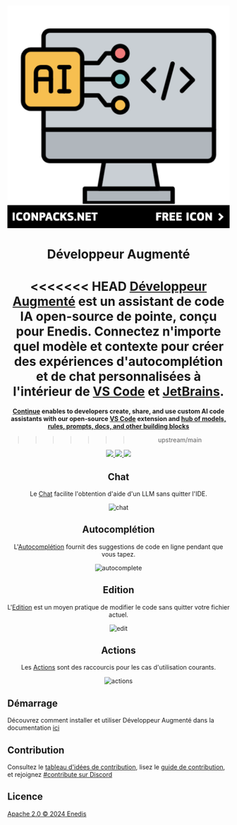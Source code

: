 <div align="center">

![Logo Développeur Augmenté](media/free-icon.png)

</div>

<h1 align="center">Développeur Augmenté</h1>

<div align="center">

<<<<<<< HEAD
**[Développeur Augmenté](https://docs.continue.dev) est un assistant de code IA open-source de pointe, conçu pour Enedis. Connectez n'importe quel modèle et contexte pour créer des expériences d'autocomplétion et de chat personnalisées à l'intérieur de [VS Code](https://marketplace.visualstudio.com/items?itemName=Continue.continue) et [JetBrains](https://plugins.jetbrains.com/plugin/22707-continue-extension).**
=======
**[Continue](https://docs.continue.dev) enables to developers create, share, and use custom AI code assistants with our open-source [VS Code](https://marketplace.visualstudio.com/items?itemName=Continue.continue) extension and [hub of models, rules, prompts, docs, and other building blocks](https://hub.continue.dev)**
>>>>>>> upstream/main

</div>

<div align="center">

<a target="_blank" href="https://opensource.org/licenses/Apache-2.0" style="background:none">
    <img src="https://img.shields.io/badge/License-Apache_2.0-blue.svg" style="height: 22px;" />
</a>
<a target="_blank" href="https://docs.continue.dev" style="background:none">
    <img src="https://img.shields.io/badge/Documentation-Enedis-blue" style="height: 22px;" />
</a>
<a target="_blank" href="https://discord.gg/vapESyrFmJ" style="background:none">
    <img src="https://img.shields.io/badge/discord-join-Enedis.svg?labelColor=191937&color=6F6FF7&logo=discord" style="height: 22px;" />
</a>

<p></p>

## Chat

Le [Chat](https://continue.dev/docs/chat/how-to-use-it) facilite l'obtention d'aide d'un LLM sans quitter l'IDE.

![chat](docs/static/img/chat.gif)

## Autocomplétion

L'[Autocomplétion](https://continue.dev/docs/autocomplete/how-to-use-it) fournit des suggestions de code en ligne pendant que vous tapez.

![autocomplete](docs/static/img/autocomplete.gif)

## Edition

L'[Edition](https://continue.dev/docs/edit/how-to-use-it) est un moyen pratique de modifier le code sans quitter votre fichier actuel.

![edit](docs/static/img/edit.gif)

## Actions

Les [Actions](https://continue.dev/docs/actions/how-to-use-it) sont des raccourcis pour les cas d'utilisation courants.

![actions](docs/static/img/actions.gif)

</div>

## Démarrage

Découvrez comment installer et utiliser Développeur Augmenté dans la documentation [ici](https://continue.dev/docs/getting-started/install)

## Contribution

Consultez le [tableau d'idées de contribution](https://github.com/orgs/continuedev/projects/2), lisez le [guide de contribution](https://github.com/continuedev/continue/blob/main/CONTRIBUTING.md), et rejoignez [#contribute sur Discord](https://discord.gg/vapESyrFmJ)

## Licence

[Apache 2.0 © 2024 Enedis](./LICENSE)
